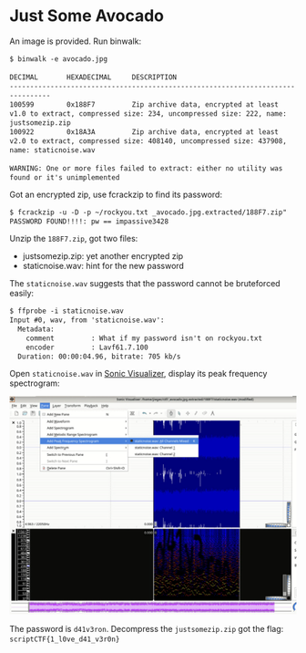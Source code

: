 # Just Some Avocado

An image is provided. Run binwalk:

```shell
$ binwalk -e avocado.jpg

DECIMAL       HEXADECIMAL     DESCRIPTION
--------------------------------------------------------------------------------
100599        0x188F7         Zip archive data, encrypted at least v1.0 to extract, compressed size: 234, uncompressed size: 222, name: justsomezip.zip
100922        0x18A3A         Zip archive data, encrypted at least v2.0 to extract, compressed size: 408140, uncompressed size: 437908, name: staticnoise.wav

WARNING: One or more files failed to extract: either no utility was found or it's unimplemented
```

Got an encrypted zip, use fcrackzip to find its password:

```shell
$ fcrackzip -u -D -p ~/rockyou.txt _avocado.jpg.extracted/188F7.zip"
PASSWORD FOUND!!!!: pw == impassive3428
```

Unzip the `188F7.zip`, got two files:

- justsomezip.zip: yet another encrypted zip
- staticnoise.wav: hint for the new password

The `staticnoise.wav` suggests that the password cannot be bruteforced easily:

```shell
$ ffprobe -i staticnoise.wav
Input #0, wav, from 'staticnoise.wav':
  Metadata:
    comment         : What if my password isn't on rockyou.txt
    encoder         : Lavf61.7.100
  Duration: 00:00:04.96, bitrate: 705 kb/s
```

Open `staticnoise.wav` in [Sonic Visualizer](https://www.sonicvisualiser.org/), display its peak frequency spectrogram:

![](just-some-avocado.png)

The password is `d41v3ron`. Decompress the `justsomezip.zip` got the flag: `scriptCTF{1_l0ve_d41_v3r0n}`
